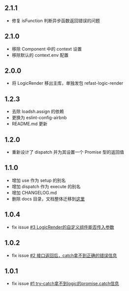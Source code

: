 ## 2.1.1
- 修复 isFunction 判断异步函数返回错误的问题
## 2.1.0
- 移除 Component 中的 context 设置
- 移除默认的 context.env 配置
## 2.0.0
- 将 LogicRender 移出主库，单独发包 refast-logic-render
## 1.2.3
- 去除 loadsh.assign 的依赖
- 更换为 eslint-config-airbnb
- README.md 更新

## 1.2.0
- 重新设计了 dispatch 并为其设置一个 Promise 型的返回值

## 1.1.0
- 增加 use 作为 setup 的别名
- 增加 dispatch 作为 execute 的别名
- 增加 CHANGELOG.md
- 删除 docs 目录，文档整体迁移到[这里](https://recore.github.io/refast-docs/)

## 1.0.4
- fix issue [#3 LogicRender的自定义组件能否传入参数](https://github.com/recore/refast/issues/3)

## 1.0.2
- fix issue [#2 接口返回后，catch拿不到正确的错误信息](https://github.com/recore/refast/issues/2)

## 1.0.1
- fix issue [#1 try-catch拿不到logic的promise.catch信息](https://github.com/recore/refast/issues/1)
